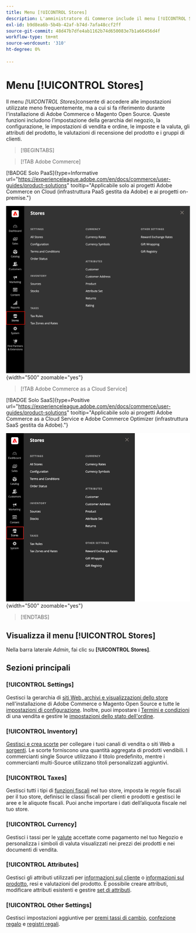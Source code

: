 ```yaml
---
title: Menu [!UICONTROL Stores]
description: L'amministratore di Commerce include il menu [!UICONTROL Stores], che fornisce l'accesso agli strumenti per l'impostazione della gerarchia del punto vendita, la configurazione, l'inventario, le imposte e gli attributi.
exl-id: b9d8ea6b-5b4b-42af-b74d-7afa48ccf2ff
source-git-commit: 48d47b7dfe4ab1162b74d650083e7b1a66456d4f
workflow-type: tm+mt
source-wordcount: '310'
ht-degree: 0%

---
```


# Menu [!UICONTROL Stores]

Il menu _[!UICONTROL Stores]_&#x200B;consente di accedere alle impostazioni utilizzate meno frequentemente, ma a cui si fa riferimento durante l&#39;installazione di Adobe Commerce o Magento Open Source. Queste funzioni includono l’impostazione della gerarchia del negozio, la configurazione, le impostazioni di vendita e ordine, le imposte e la valuta, gli attributi del prodotto, le valutazioni di recensione del prodotto e i gruppi di clienti.

>[!BEGINTABS]

>[!TAB Adobe Commerce]

[!BADGE Solo PaaS]{type=Informative url="https://experienceleague.adobe.com/en/docs/commerce/user-guides/product-solutions" tooltip="Applicabile solo ai progetti Adobe Commerce on Cloud (infrastruttura PaaS gestita da Adobe) e ai progetti on-premise."}

![Amministratore - Menu Archivi](./assets/stores-menu.png){width="500" zoomable="yes"}

>[!TAB Adobe Commerce as a Cloud Service]

[!BADGE Solo SaaS]{type=Positive url="https://experienceleague.adobe.com/en/docs/commerce/user-guides/product-solutions" tooltip="Applicabile solo ai progetti Adobe Commerce as a Cloud Service e Adobe Commerce Optimizer (infrastruttura SaaS gestita da Adobe)."}

![Amministratore - Menu Archivi](./assets/stores-menu-accs.png){width="500" zoomable="yes"}

>[!ENDTABS]

## Visualizza il menu [!UICONTROL Stores]

Nella barra laterale _Admin_, fai clic su **[!UICONTROL Stores]**.

## Sezioni principali

### [!UICONTROL Settings]

Gestisci la gerarchia di [siti Web, archivi e visualizzazioni dello store](stores.md#store-and-site-structure) nell&#39;installazione di Adobe Commerce o Magento Open Source e tutte le [impostazioni di configurazione](../configuration-reference/guide-overview.md). Inoltre, puoi impostare i [Termini e condizioni](terms-and-conditions.md) di una vendita e gestire le [impostazioni dello stato dell&#39;ordine](order-status.md#custom-order-status).

### [!UICONTROL Inventory]

[Gestisci e crea scorte](../inventory-management/introduction.md) per collegare i tuoi canali di vendita o siti Web a [sorgenti](../inventory-management/sources-manage.md). Le scorte forniscono una quantità aggregata di prodotti vendibili. I commercianti single Source utilizzano il titolo predefinito, mentre i commercianti multi-Source utilizzano titoli personalizzati aggiuntivi.

### [!UICONTROL Taxes]

Gestisci tutti i tipi di [funzioni fiscali](taxes.md) nel tuo store, imposta le regole fiscali per il tuo store, definisci le classi fiscali per clienti e prodotti e gestisci le aree e le aliquote fiscali. Puoi anche importare i dati dell’aliquota fiscale nel tuo store.

### [!UICONTROL Currency]

Gestisci i tassi per le [valute](currency.md) accettate come pagamento nel tuo Negozio e personalizza i simboli di valuta visualizzati nei prezzi dei prodotti e nei documenti di vendita.

### [!UICONTROL Attributes]

Gestisci gli attributi utilizzati per [informazioni sul cliente](../customers/attribute-properties.md) o [informazioni sul prodotto](../catalog/attribute-product-create.md), resi e valutazioni del prodotto. È possibile creare attributi, modificare attributi esistenti e gestire [set di attributi](../catalog/attribute-sets.md).

### [!UICONTROL Other Settings]

Gestisci impostazioni aggiuntive per [premi tassi di cambio](../merchandising-promotions/reward-exchange-rates.md), [confezione regalo](cart-configuration.md#gift-wrap) e [registri regali](../merchandising-promotions/gift-registries.md).
